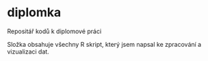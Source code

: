 # diplomka
Repositář kodů k diplomové práci

Složka obsahuje všechny R skript, který jsem napsal ke zpracování a vizualizaci dat. 
